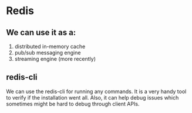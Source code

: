 
# Redis

## We can use it as a:
1. distributed in-memory cache
2. pub/sub messaging engine
3. streaming engine (more recently)


## redis-cli 
We can use the redis-cli for running any commands. 
It is a very handy tool to verify if the installation went all. 
Also, it can help debug issues which sometimes might be hard to debug through client APIs.